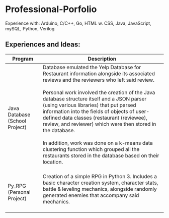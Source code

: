 # Professional-Porfolio
Experience with: Arduino, C/C++, Go, HTML w. CSS, Java, JavaScript, mySQL, Python, Verilog

## Experiences and Ideas:

|Program|Description|
|---|---|
|Java Database (School Project)| Database emulated the Yelp Database for Restaurant information alongside its associated reviews and the reviewers who left said review. <br/><br/>  Personal work involved the creation of the Java database structure itself and a JSON parser (using various libraries) that put parsed information into the fields of objects of user-defined data classes (restaurant (reviewee), review, and reviewer) which were then stored in the database. <br/><br/> In addition, work was done on a k-means data clustering function which grouped all the restaurants stored in the database based on their location. <br/><br/> |
|Py_RPG (Personal Project)| Creation of a simple RPG in Python 3. Includes a basic character creation system, character stats, battle & leveling mechanics, alongside randomly generated enemies that accompany said mechanics. <br/><br/>  |

<br />



